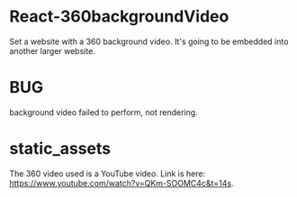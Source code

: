 # React-360backgroundVideo
Set a website with a 360 background video. It's going to be embedded into another larger website.

# BUG
background video failed to perform, not rendering.

# static_assets
The 360 video used is a YouTube video. Link is here: https://www.youtube.com/watch?v=QKm-SOOMC4c&t=14s. 
